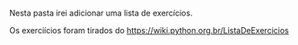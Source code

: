 Nesta pasta irei adicionar uma lista de exercícios.

Os exerciícios foram tirados do https://wiki.python.org.br/ListaDeExercicios